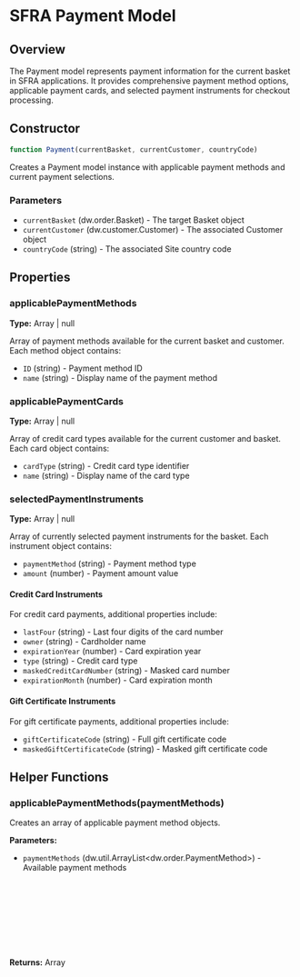 # SFRA Payment Model

## Overview

The Payment model represents payment information for the current basket in SFRA applications. It provides comprehensive payment method options, applicable payment cards, and selected payment instruments for checkout processing.

## Constructor

```javascript
function Payment(currentBasket, currentCustomer, countryCode)
```

Creates a Payment model instance with applicable payment methods and current payment selections.

### Parameters

- `currentBasket` (dw.order.Basket) - The target Basket object
- `currentCustomer` (dw.customer.Customer) - The associated Customer object
- `countryCode` (string) - The associated Site country code

## Properties

### applicablePaymentMethods
**Type:** Array<Object> | null

Array of payment methods available for the current basket and customer. Each method object contains:
- `ID` (string) - Payment method ID
- `name` (string) - Display name of the payment method

### applicablePaymentCards
**Type:** Array<Object> | null

Array of credit card types available for the current customer and basket. Each card object contains:
- `cardType` (string) - Credit card type identifier
- `name` (string) - Display name of the card type

### selectedPaymentInstruments
**Type:** Array<Object> | null

Array of currently selected payment instruments for the basket. Each instrument object contains:
- `paymentMethod` (string) - Payment method type
- `amount` (number) - Payment amount value

#### Credit Card Instruments
For credit card payments, additional properties include:
- `lastFour` (string) - Last four digits of the card number
- `owner` (string) - Cardholder name
- `expirationYear` (number) - Card expiration year
- `type` (string) - Credit card type
- `maskedCreditCardNumber` (string) - Masked card number
- `expirationMonth` (number) - Card expiration month

#### Gift Certificate Instruments
For gift certificate payments, additional properties include:
- `giftCertificateCode` (string) - Full gift certificate code
- `maskedGiftCertificateCode` (string) - Masked gift certificate code

## Helper Functions

### applicablePaymentMethods(paymentMethods)
Creates an array of applicable payment method objects.

**Parameters:**
- `paymentMethods` (dw.util.ArrayList<dw.order.PaymentMethod>) - Available payment methods

**Returns:** Array<Object> - Formatted payment methods array

### applicablePaymentCards(paymentCards)
Creates an array of applicable credit card objects.

**Parameters:**
- `paymentCards` (dw.util.Collection<dw.order.PaymentCard>) - Available payment cards

**Returns:** Array<Object> - Formatted payment cards array

### getSelectedPaymentInstruments(selectedPaymentInstruments)
Creates an array of selected payment instrument objects with method-specific properties.

**Parameters:**
- `selectedPaymentInstruments` (dw.util.ArrayList<dw.order.PaymentInstrument>) - Selected payment instruments

**Returns:** Array<Object> - Formatted payment instruments array

## Usage Example

```javascript
var PaymentModel = require('*/cartridge/models/payment');
var BasketMgr = require('dw/order/BasketMgr');

var currentBasket = BasketMgr.getCurrentBasket();
var currentCustomer = req.currentCustomer.raw;
var countryCode = 'US';

var payment = new PaymentModel(currentBasket, currentCustomer, countryCode);

// Access payment methods
console.log(payment.applicablePaymentMethods);
// [{ ID: 'CREDIT_CARD', name: 'Credit Card' }, { ID: 'PayPal', name: 'PayPal' }]

// Access applicable cards
console.log(payment.applicablePaymentCards);
// [{ cardType: 'Visa', name: 'Visa' }, { cardType: 'MasterCard', name: 'MasterCard' }]

// Check selected instruments
if (payment.selectedPaymentInstruments) {
    payment.selectedPaymentInstruments.forEach(function(instrument) {
        console.log(instrument.paymentMethod + ': $' + instrument.amount);
    });
}
```

## Payment Method Support

The model supports various payment methods including:
- **Credit Cards** - With full card details and masking
- **Gift Certificates** - With code masking
- **Other Methods** - Basic method and amount information

## Notes

- Payment methods are filtered based on customer, country, and basket amount
- Credit card information is automatically masked for security
- Supports multiple payment instruments per basket
- All monetary amounts are in the basket's currency
- Payment method availability depends on site configuration and customer eligibility

## Related Models

- **BillingModel** - Uses payment model for billing information
- **OrderModel** - Includes payment information in order data
- **Cart Model** - May include payment selection during checkout
